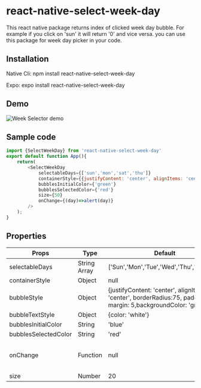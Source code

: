 # react-native-select-week-day
This react native package returns index of clicked week day bubble. For example if you click on 'sun' it will return '0' and vice versa. you can use this package for week day picker in your code.
## Installation
Native Cli: npm install react-native-select-week-day

Expo: expo install react-native-select-week-day
## Demo
![Week Selector demo](https://user-images.githubusercontent.com/56933027/213881616-d645f679-1e1c-4ed6-8293-d70b45b339e8.gif)

## Sample code
```javascript
import {SelectWeekDay} from 'react-native-select-week-day'
export default function App(){
    return(
        <SelectWeekDay
            selectableDays={['sun','mon','sat','thu']}
            containerStyle={{justifyContent: 'center', alignItems: 'center',marginVertical: 60}}
            bubblesInitialColor={'green'}
            bubblesSelectedColor={'red'}
            size={50}
            onChange={(day)=>alert(day)}
        />
    );
}
```
## Properties
|Props|Type|Default|Description|
|---|---|---|---|
|selectableDays|String Array|['Sun','Mon','Tue','Wed','Thu','Fri','Sat']|
|containerStyle|Object|null|
|bubbleStyle|Object|{justifyContent: 'center', alignItems: 'center', borderRadius:75, padding: 10, margin: 5,backgroundColor: 'gray'}|
|bubbleTextStyle|Object|{color: 'white'}|
|bubblesInitialColor|String|'blue'|
|bubblesSelectedColor|String|'red'|
|onChange|Function|null|It will return index of clicked bubble
|size|Number|20|